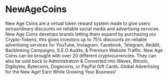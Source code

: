# NewAgeCoins
New Age Coins are a virtual token reward system made to give users extraordinary discounts on reliable social media and advertising services. New Age Coins develops brands letting them expand by purchasing our Crypto-Tokens, this gives investors up to 75% discounts on reliable advertising services for YouTube, Instagram, Facebook, Telegram, Reddit, Backlinking Campaigns, S.E.O Audits, &amp; Premium Website Traffic. New Age Coins can be brought with over 20 different cryptocurrencies. They can also be sold back to Administration &amp; Converted into Waves, Bitcoin, Digibytes, Bytecoins, Dogecoins, or PayPal Gift Cards. Global Advertising for the New Age! Earn While Growing Your Business!
